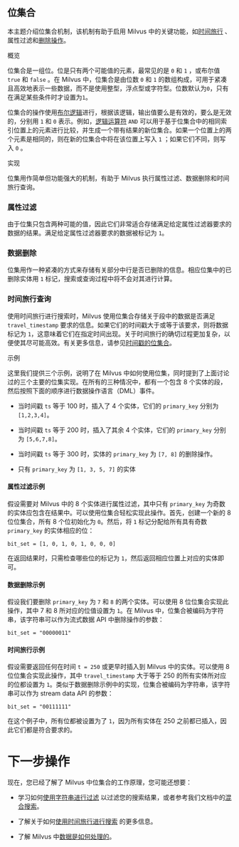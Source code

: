 ## 位集合

本主题介绍位集合机制，该机制有助于启用 Milvus 中的关键功能，如[时间旅行](timetravel_ref.md) 、属性过滤和[删除操作](https://milvus.io/blog/2022-02-07-how-milvus-deletes-streaming-data-in-distributed-cluster.md)。

概览

位集合是一组位。位是只有两个可能值的元素，最常见的是 `0` 和 `1` ，或布尔值 `true` 和 `false` 。在 Milvus 中，位集合是由位数 `0` 和 `1` 的数组构成，可用于紧凑且高效地表示一些数据，而不是使用整型，浮点型或字符型。位数默认为`0`，只有在满足某些条件时才设置为`1`。

位集合的操作使用[布尔逻辑](boolean.md)进行，根据该逻辑，输出值要么是有效的，要么是无效的，分别用 `1` 和 `0` 表示。例如，[逻辑运算符](https://milvus.io/docs/v2.1.x/boolean.md#Logical-operators) `AND` 可以用于基于位集合中的相同索引位置上的元素进行比较，并生成一个带有结果的新位集合。如果一个位置上的两个元素是相同的，则在新的位集合中将在该位置上写入 `1` ；如果它们不同，则写入 `0` 。

实现

位集用作简单但功能强大的机制，有助于 Milvus 执行属性过滤、数据删除和时间旅行查询。

### 属性过滤

由于位集只包含两种可能的值，因此它们非常适合存储满足给定属性过滤器要求的数据的结果。满足给定属性过滤器要求的数据被标记为 `1`。

### 数据删除

位集用作一种紧凑的方式来存储有关部分中行是否已删除的信息。相应位集中的已删除实体用 `1` 标记，搜索或查询过程中将不会对其进行计算。

### 时间旅行查询

使用时间旅行进行搜索时，Milvus 使用位集合存储关于段中的数据是否满足 `travel_timestamp` 要求的信息。如果它们的时间戳大于或等于该要求，则将数据标记为 `1`，这意味着它们在指定时间出现。关于时间旅行的确切过程更加复杂，以便使其尽可能高效。有关更多信息，请参见[时间戳的位集合](https://milvus.io/docs/v2.1.x/timetravel_ref.md#Bitset-for-timestamp)。

示例

这里我们提供三个示例，说明了在 Milvus 中如何使用位集，同时提到了上面讨论过的三个主要的位集实现。在所有的三种情况中，都有一个包含 8 个实体的段，然后按照下面的顺序进行数据操作语言（DML）事件。

- 当时间戳 `ts` 等于 100 时，插入了 4 个实体，它们的 `primary_key` 分别为 `[1,2,3,4]`。

- 当时间戳 `ts` 等于 200 时，插入了其余 4 个实体，它们的 `primary_key` 分别为 `[5,6,7,8]`。

- 当时间戳 `ts` 等于 300 时，实体的 `primary_key` 为 `[7, 8]` 的删除操作。

- 只有 `primary_key` 为 `[1, 3, 5, 7]` 的实体

#### 属性过滤示例

假设需要对 Milvus 中的 8 个实体进行属性过滤，其中只有 `primary_key` 为奇数的实体应包含在结果中。可以使用位集合轻松实现此操作。首先，创建一个新的 8 位位集合，所有 8 个位初始化为 `0`。然后，将 `1` 标记分配给所有具有奇数 `primary_key` 的实体相应的位：

```
bit_set = [1, 0, 1, 0, 1, 0, 0, 0]
```
在返回结果时，只需检查哪些位的标记为 `1`，然后返回相应位置上对应的实体即可。

#### 数据删除示例

假设我们要删除 `primary_key` 为 `7` 和 `8` 的两个实体。可以使用 8 位位集合实现此操作，其中 7 和 8 所对应的位值设置为 `1`。在 Milvus 中，位集合被编码为字符串，该字符串可以作为流式数据 API 中删除操作的参数：

```
bit_set = "00000011"
```

#### 时间旅行示例

假设需要返回任何在时间 `t = 250` 或更早时插入到 Milvus 中的实体。可以使用 8 位位集合实现此操作，其中 `travel_timestamp` 大于等于 250 的所有实体所对应的位都设置为 `1`。类似于数据删除示例中的实现，位集合被编码为字符串，该字符串可以作为 stream data API 的参数：

```
bit_set = "00111111"
```

在这个例子中，所有位都被设置为了 `1`，因为所有实体在 250 之前都已插入，因此它们都是符合要求的。

# 下一步操作

现在，您已经了解了 Milvus 中位集合的工作原理，您可能还想要：

* 学习如何[使用字符串进行过滤](https://milvus.io/blog/2022-08-08-How-to-use-string-data-to-empower-your-similarity-search-applications.md) 以过滤您的搜索结果，或者参考我们文档中的[混合搜索](https://milvus.io/docs/v2.1.x/hybridsearch.md)。

* 了解关于如何[使用时间旅行进行搜索](https://milvus.io/docs/v2.1.x/timetravel.md) 的更多信息。

* 了解 Milvus 中[数据是如何处理的](https://milvus.io/docs/v2.1.x/data_processing.md)。